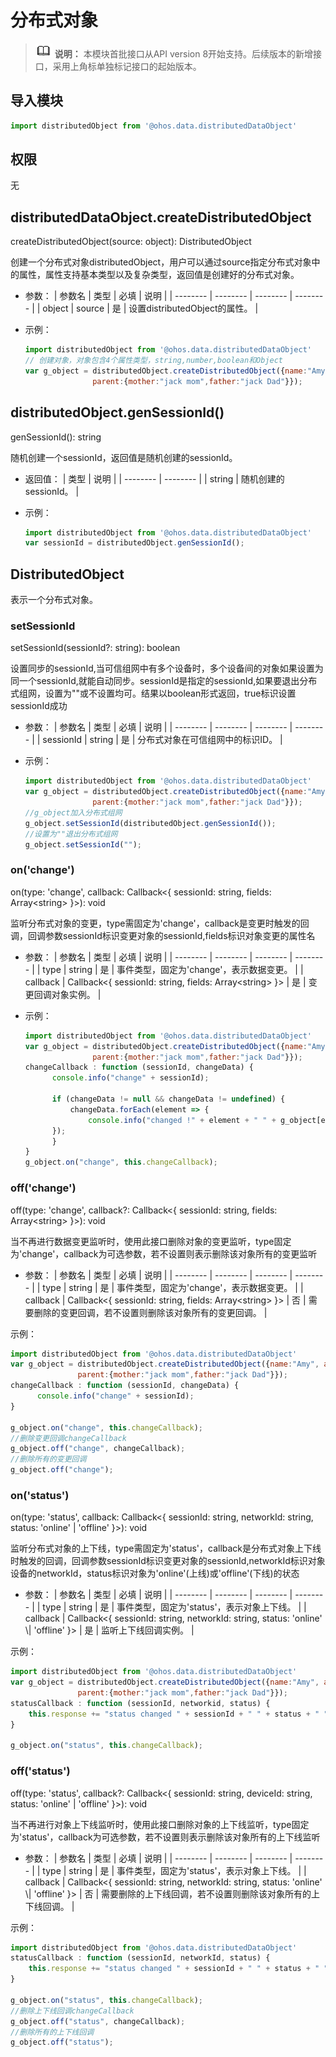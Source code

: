 # 分布式对象

> ![icon-note.gif](public_sys-resources/icon-note.gif) **说明：**
> 本模块首批接口从API version 8开始支持。后续版本的新增接口，采用上角标单独标记接口的起始版本。


## 导入模块

```js
import distributedObject from '@ohos.data.distributedDataObject'
```


## 权限

无


## distributedDataObject.createDistributedObject

createDistributedObject(source: object): DistributedObject


创建一个分布式对象distributedObject，用户可以通过source指定分布式对象中的属性，属性支持基本类型以及复杂类型，返回值是创建好的分布式对象。
- 参数：
  | 参数名 | 类型 | 必填 | 说明 |
  | -------- | -------- | -------- | -------- |
  | object | source | 是 | 设置distributedObject的属性。 |
  

- 示例：
  ```js
  import distributedObject from '@ohos.data.distributedDataObject'
  // 创建对象，对象包含4个属性类型，string,number,boolean和Object
  var g_object = distributedObject.createDistributedObject({name:"Amy", age:18, isVis:false, 
                 parent:{mother:"jack mom",father:"jack Dad"}});
  ```


## distributedObject.genSessionId()

genSessionId(): string

随机创建一个sessionId，返回值是随机创建的sessionId。


- 返回值：
  | 类型 | 说明 |
  | -------- | -------- |
  | string | 随机创建的sessionId。 |

- 示例：
  ```js
  import distributedObject from '@ohos.data.distributedDataObject'
  var sessionId = distributedObject.genSessionId();
  ```


## DistributedObject

表示一个分布式对象。
### setSessionId

setSessionId(sessionId?: string): boolean

设置同步的sessionId,当可信组网中有多个设备时，多个设备间的对象如果设置为同一个sessionId,就能自动同步。sessionId是指定的sessionId,如果要退出分布式组网，设置为""或不设置均可。结果以boolean形式返回，true标识设置sessionId成功

- 参数：
  | 参数名 | 类型 | 必填 | 说明 |
  | -------- | -------- | -------- | -------- |
  | sessionId | string | 是 | 分布式对象在可信组网中的标识ID。 |
  

- 示例：
  ```js
  import distributedObject from '@ohos.data.distributedDataObject'
  var g_object = distributedObject.createDistributedObject({name:"Amy", age:18, isVis:false, 
                 parent:{mother:"jack mom",father:"jack Dad"}});
  //g_object加入分布式组网
  g_object.setSessionId(distributedObject.genSessionId());
  //设置为""退出分布式组网
  g_object.setSessionId("");
  ```


### on('change')

on(type: 'change', callback: Callback<{ sessionId: string, fields: Array&lt;string&gt; }>): void

监听分布式对象的变更，type需固定为'change'，callback是变更时触发的回调，回调参数sessionId标识变更对象的sessionId,fields标识对象变更的属性名


- 参数：
  | 参数名 | 类型 | 必填 | 说明 |
  | -------- | -------- | -------- | -------- |
  | type | string | 是 | 事件类型，固定为'change'，表示数据变更。 |
  | callback | Callback<{ sessionId: string, fields: Array&lt;string&gt; }> | 是 | 变更回调对象实例。 |

- 示例：
  ```js
  import distributedObject from '@ohos.data.distributedDataObject'
  var g_object = distributedObject.createDistributedObject({name:"Amy", age:18, isVis:false, 
                 parent:{mother:"jack mom",father:"jack Dad"}});
  changeCallback : function (sessionId, changeData) {
        console.info("change" + sessionId);

        if (changeData != null && changeData != undefined) {
            changeData.forEach(element => {
                console.info("changed !" + element + " " + g_object[element]);
        });
        }
  } 
  g_object.on("change", this.changeCallback);
  ```

### off('change')

off(type: 'change', callback?: Callback<{ sessionId: string, fields: Array&lt;string&gt; }>): void

当不再进行数据变更监听时，使用此接口删除对象的变更监听，type固定为'change'，callback为可选参数，若不设置则表示删除该对象所有的变更监听

- 参数：
  | 参数名 | 类型 | 必填 | 说明 |
  | -------- | -------- | -------- | -------- |
  | type | string | 是 | 事件类型，固定为'change'，表示数据变更。 |
  | callback | Callback<{ sessionId: string, fields: Array&lt;string&gt; }> | 否 | 需要删除的变更回调，若不设置则删除该对象所有的变更回调。 |


示例：
  ```js
  import distributedObject from '@ohos.data.distributedDataObject'
  var g_object = distributedObject.createDistributedObject({name:"Amy", age:18, isVis:false, 
                 parent:{mother:"jack mom",father:"jack Dad"}});
  changeCallback : function (sessionId, changeData) {
        console.info("change" + sessionId);
  }

  g_object.on("change", this.changeCallback);
  //删除变更回调changeCallback
  g_object.off("change", changeCallback);
  //删除所有的变更回调
  g_object.off("change");
  ```

### on('status')

on(type: 'status', callback: Callback<{ sessionId: string, networkId: string, status: 'online' | 'offline' }>): void

监听分布式对象的上下线，type需固定为'status'，callback是分布式对象上下线时触发的回调，回调参数sessionId标识变更对象的sessionId,networkId标识对象设备的networkId，status标识对象为'online'(上线)或'offline'(下线)的状态

- 参数：
  | 参数名 | 类型 | 必填 | 说明 |
  | -------- | -------- | -------- | -------- |
  | type | string | 是 | 事件类型，固定为'status'，表示对象上下线。 |
  | callback | Callback<{ sessionId: string, networkId: string, status: 'online' \\| 'offline' }> | 是 | 监听上下线回调实例。 |

示例：
  ```js
  import distributedObject from '@ohos.data.distributedDataObject'
  var g_object = distributedObject.createDistributedObject({name:"Amy", age:18, isVis:false, 
                 parent:{mother:"jack mom",father:"jack Dad"}});
  statusCallback : function (sessionId, networkid, status) {
      this.response += "status changed " + sessionId + " " + status + " " + networkId;
  }

  g_object.on("status", this.changeCallback);
  ```

### off('status')

off(type: 'status', callback?: Callback<{ sessionId: string, deviceId: string, status: 'online' | 'offline' }>): void


当不再进行对象上下线监听时，使用此接口删除对象的上下线监听，type固定为'status'，callback为可选参数，若不设置则表示删除该对象所有的上下线监听


- 参数：
  | 参数名 | 类型 | 必填 | 说明 |
  | -------- | -------- | -------- | -------- |
  | type | string | 是 | 事件类型，固定为'status'，表示对象上下线。 |
  | callback | Callback<{ sessionId: string, networkId: string, status: 'online' \\| 'offline' }> | 否 | 需要删除的上下线回调，若不设置则删除该对象所有的上下线回调。 |


示例：
  ```js
  import distributedObject from '@ohos.data.distributedDataObject'
  statusCallback : function (sessionId, networkId, status) {
      this.response += "status changed " + sessionId + " " + status + " " + networkId;
  }

  g_object.on("status", this.changeCallback);
  //删除上下线回调changeCallback
  g_object.off("status", changeCallback);
  //删除所有的上下线回调
  g_object.off("status");
  ```
